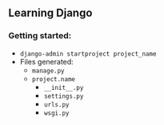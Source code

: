 ## Learning Django

### Getting started:
- `django-admin startproject project_name`
- Files generated:
    - `manage.py`
    - `project.name`
        - `__init__.py`
        - `settings.py`
        - `urls.py`
        - `wsgi.py`

